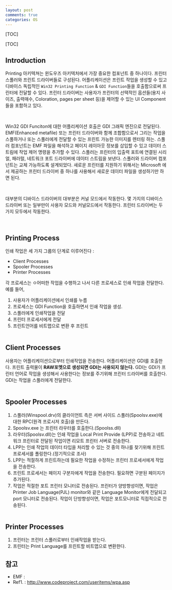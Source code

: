 ```yaml
---
layout: post
comments: true
categories: OS
---
```


[TOC]



[TOC]



## **Introduction**

Printing 아키텍쳐는 윈도우즈 아키텍처에서 가장 중요한 컴포넌트 중 하나이다. 프린터 스풀러와 프린트 드라이버들로 구성된다. 어플리케이션은 프린트 작업을 생성할 수 있고 디바이스 독립적인 `Win32 Printing Function` & `GDI Function`들을 호출함으로써 프린터에 전달할 수 있다. 프린터 드라이버는 사용자가 프린터의 선택적인 옵션들(용지 사이즈, 출력매수, Coloration, pages per sheet 등)을 제어할 수 있는 UI Component들을 포함하고 있다. <br>

<br>

Win32 GDI Funciton에 대한 어플리케이션 호출은 GDI 그래픽 엔진으로 전달된다. EMF(Enhanced metafile) 또는 프린터 드라이버와 함께 조합함으로서 그리는 작업을 스풀하거나 또는 스풀러에게 전달할 수 있는 프린트 가능한 이미지를 렌터링 하는. 스풀러 컴포넌트는 EMF 파일을 해석하고 페이지 레이아웃 정보를 삽입할 수 있고 데이터 스트림에 작업 제어 명령을 추가할 수 있다. 스풀러는 프린터의 입출력 포트에 연결된 시리얼, 패러럴, 네트워크 포트 드라이버에 데이터 스트림을 보낸다. 스풀러와 드라이버 컴포넌트는 교체 가능하도록 설계되었다. 새로운 프린터를 지원하기 위해서는 Microsoft 에서 제공하는 프린터 드라이버 중 하나를 사용해서 새로운 데이터 파일을 생성하기만 하면 된다. <br>

<br>

대부분의 디바이스 드라이버의 대부분은 커널 모드에서 작동한다. 몇 가지의 디바이스 드라이버 또는 일부만이 사용자 모드와 커널모드에서 작동한다. 프린터 드라이버는 두 가지 모두에서 작동한다.<br>

<br>

## **Printing Process**

 인쇄 작업은 세 가지 그룹의 단계로 이루어진다 : 

- Client Processes
- Spooler Processes
- Printer Processes



각 프로세스는 ㅇ어떠한 작업을 수행하고 나서 다른 프로세스로 인쇄 작업을 전달한다. <br>예를 들어, <br>

1. 사용자가 어플리케이션에서 인쇄를 누름
2. 프로세스는 GDI Function을 호출하면서 인쇄 작업을 생성.
3. 스풀러에게 인쇄작업을 전달
4. 프린터 프로세서에게 전달
5. 프린트언어를 비트맵으로 변환 후 프린트<br><br>

## **Client Processes**

사용자는 어플리케이션으로부터 인쇄작업을 전송한다. 어플리케이션은 GDI를 호출한다. 프린트 출력물이 **RAW포멧으로 생성되면 GDI는 사용되지 않는다.** GDI는 GDI가 프린터 언어로 작업을 생성해서 사용한다는 정보를 주기위해 프린터 드라이버를 호출한다. GDI는 작업을 스풀러에게 전달한다.<br><br>

## **Spooler Processes**

1. 스풀러(Winspool.drv)의 클라이언트 측은 서버 사이드 스풀러(Spoolsv.exe)에 대한 RPC(원격 프로시저 호출)을 만든다.
2. Spoolsv.exe 는 프린터 라우터를 호출한다.(Spoolss.dll)
3. 라우터(Spoolsv.dll)는 인쇄 작업을 Local Print Provide (LPP)로 전송하고 네트워크 프린터로 전달된 작업이면 리모트 프린터 서버로 전송한다.
4. LPP는 인쇄 작업의 데이터 타입을 처리할 수 있는 것 중의 하나를 찾기위해 프린트 프로세서를 폴링한다.(정기적으로 조사)
5. LPP는 적절하게 프린트하는데 필요한 작업을 수정하는 프린터 프로세서에게 작업을 전송한다.
6. 프린트 프로세서는 페이지 구분자에게 작업을 전송한다. 필요하면 구분된 페이지가 추가된다.
7. 작업은 적절한 포트 프린터 모니터로 전송된다. 프린터가 양방향성이면, 작업은 Printer Job Language(PJL) monitor와 같은 Language Monitor에게 전달되고 port 모니터로 전송된다. 작업이 단방향성이면, 작업은 포트모니터로 직접적으로 전송된다.<br><br>

## Printer Processes

1. 프린터는 프린터 스풀러로부터 인쇄작업을 받는다.
2. 프린터는 Print Language를 프린트할 비트맵으로 변환한다.









## 참고

- EMF : 
- Ref1. : http://www.codeproject.com/useritems/wpa.asp